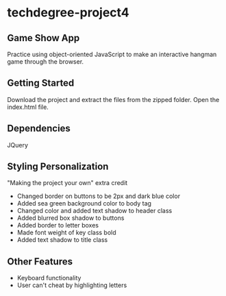 # techdegree-project4

## Game Show App
Practice using object-oriented JavaScript to make an interactive hangman game through the browser.

## Getting Started
Download the project and extract the files from the zipped folder. Open the index.html file.

## Dependencies
JQuery

## Styling Personalization
"Making the project your own" extra credit

- Changed border on buttons to be 2px and dark blue color
- Added sea green background color to body tag
- Changed color and added text shadow to header class
- Added blurred box shadow to buttons
- Added border to letter boxes
- Made font weight of key class bold
- Added text shadow to title class

## Other Features
- Keyboard functionality
- User can't cheat by highlighting letters